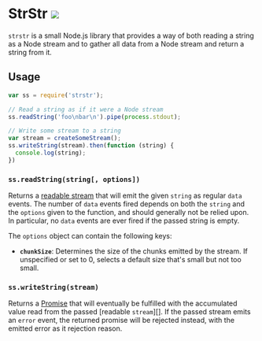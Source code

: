 StrStr ![](https://img.shields.io/npm/v/strstr.svg)
======

`strstr` is a small Node.js library that provides a way of both reading a string as a Node
stream and to gather all data from a Node stream and return a string from it.


Usage
-----

```javascript
var ss = require('strstr');

// Read a string as if it were a Node stream
ss.readString('foo\nbar\n').pipe(process.stdout);

// Write some stream to a string
var stream = createSomeStream();
ss.writeString(stream).then(function (string) {
  console.log(string);
})
```

### `ss.readString(string[, options])`

Returns a [readable stream][] that will emit the given `string` as regular `data` events.
The number of `data` events fired depends on both the `string` and the `options` given to the
function, and should generally not be relied upon.  In particular, no `data` events are ever fired
if the passed string is empty.

The `options` object can contain the following keys:

  + **`chunkSize`**: Determines the size of the chunks emitted by the stream.  If unspecified or
    set to 0, selects a default size that's small but not too small.

### `ss.writeString(stream)`

Returns a [Promise][] that will eventually be fulfilled with the accumulated value read from the
passed [readable `stream`][].  If the passed stream emits an `error` event, the returned promise
will be rejected instead, with the emitted error as it rejection reason.

  [readable stream]: https://nodejs.org/api/stream.html#stream_class_stream_readable
  [promise]: https://www.promisejs.org/
